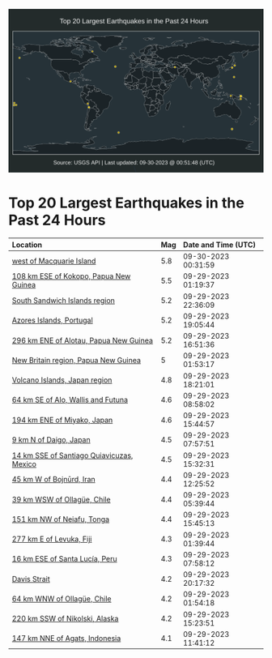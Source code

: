![Map](./map.png)

# Top 20 Largest Earthquakes in the Past 24 Hours

| Location | Mag | Date and Time (UTC) |
|:---|:---|:---|
| [west of Macquarie Island](https://earthquake.usgs.gov/earthquakes/eventpage/us6000lbtu) | 5.8 | 09-30-2023 00:31:59 |
| [108 km ESE of Kokopo, Papua New Guinea](https://earthquake.usgs.gov/earthquakes/eventpage/us6000lbk5) | 5.5 | 09-29-2023 01:19:37 |
| [South Sandwich Islands region](https://earthquake.usgs.gov/earthquakes/eventpage/us6000lbte) | 5.2 | 09-29-2023 22:36:09 |
| [Azores Islands, Portugal](https://earthquake.usgs.gov/earthquakes/eventpage/us6000lbs5) | 5.2 | 09-29-2023 19:05:44 |
| [296 km ENE of Alotau, Papua New Guinea](https://earthquake.usgs.gov/earthquakes/eventpage/us6000lbr4) | 5.2 | 09-29-2023 16:51:36 |
| [New Britain region, Papua New Guinea](https://earthquake.usgs.gov/earthquakes/eventpage/us6000lbkp) | 5 | 09-29-2023 01:53:17 |
| [Volcano Islands, Japan region](https://earthquake.usgs.gov/earthquakes/eventpage/us6000lbrs) | 4.8 | 09-29-2023 18:21:01 |
| [64 km SE of Alo, Wallis and Futuna](https://earthquake.usgs.gov/earthquakes/eventpage/us6000lbmw) | 4.6 | 09-29-2023 08:58:02 |
| [194 km ENE of Miyako, Japan](https://earthquake.usgs.gov/earthquakes/eventpage/us6000lbqr) | 4.6 | 09-29-2023 15:44:57 |
| [9 km N of Daigo, Japan](https://earthquake.usgs.gov/earthquakes/eventpage/us6000lbmk) | 4.5 | 09-29-2023 07:57:51 |
| [14 km SSE of Santiago Quiavicuzas, Mexico](https://earthquake.usgs.gov/earthquakes/eventpage/us6000lbqn) | 4.5 | 09-29-2023 15:32:31 |
| [45 km W of Bojnūrd, Iran](https://earthquake.usgs.gov/earthquakes/eventpage/us6000lbnm) | 4.4 | 09-29-2023 12:25:52 |
| [39 km WSW of Ollagüe, Chile](https://earthquake.usgs.gov/earthquakes/eventpage/us6000lbm5) | 4.4 | 09-29-2023 05:39:44 |
| [151 km NW of Neiafu, Tonga](https://earthquake.usgs.gov/earthquakes/eventpage/us6000lbqv) | 4.4 | 09-29-2023 15:45:13 |
| [277 km E of Levuka, Fiji](https://earthquake.usgs.gov/earthquakes/eventpage/us6000lbkk) | 4.3 | 09-29-2023 01:39:44 |
| [16 km ESE of Santa Lucía, Peru](https://earthquake.usgs.gov/earthquakes/eventpage/us6000lbmj) | 4.3 | 09-29-2023 07:58:12 |
| [Davis Strait](https://earthquake.usgs.gov/earthquakes/eventpage/us6000lbsu) | 4.2 | 09-29-2023 20:17:32 |
| [64 km WNW of Ollagüe, Chile](https://earthquake.usgs.gov/earthquakes/eventpage/us6000lbkm) | 4.2 | 09-29-2023 01:54:18 |
| [220 km SSW of Nikolski, Alaska](https://earthquake.usgs.gov/earthquakes/eventpage/us6000lbqg) | 4.2 | 09-29-2023 15:23:51 |
| [147 km NNE of Agats, Indonesia](https://earthquake.usgs.gov/earthquakes/eventpage/us6000lbnf) | 4.1 | 09-29-2023 11:41:12 |
